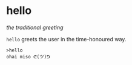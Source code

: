 # hello
*the traditional greeting*

`hello` greets the user in the time-honoured way.

    >hello
    ohai miso ᕦ(ツ)ᕤ